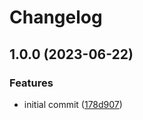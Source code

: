 # Changelog

## 1.0.0 (2023-06-22)


### Features

* initial commit ([178d907](https://github.com/ArmandoGomez2001/ProyectoMamalon/commit/178d9074cc71201a6f6fe13f6aa65ce8a340644e))
